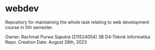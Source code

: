 # webdev
Repository for maintaining the whole task relating to web development course in 5th semester.

Owner: Rachmat Purwa Saputra
       (211524054)
       3B D4-Teknik Informatika
Repo. Creation Date: August 26th, 2023